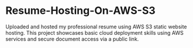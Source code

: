 # Resume-Hosting-On-AWS-S3
Uploaded and hosted my professional resume using AWS S3 static website hosting. This project showcases basic cloud deployment skills using AWS services and secure document access via a public link.
